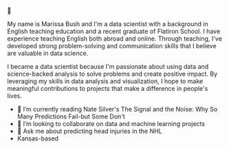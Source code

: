 👋

My name is Marissa Bush and I'm a data scientist with a background in English teaching education and a recent graduate of Flatiron School. I have experience teaching English both abroad and online. Through teaching, I've developed strong problem-solving and communication skills that I believe are valuable in data science.

I became a data scientist because I'm passionate about using data and science-backed analysis to solve problems and create positive impact. By leveraging my skills in data analysis and visualization, I hope to make meaningful contributions to projects that make a difference in people's lives.

- 🌱 I’m currently reading Nate Silver's The Signal and the Noise: Why So Many Predictions Fail-but Some Don't
- 👯 I’m looking to collaborate on data and machine learning projects
- 💬 Ask me about predicting head injuries in the NHL
- Kansas-based
